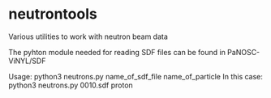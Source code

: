# neutrontools
Various utilities to work with neutron beam data

The pyhton module needed for reading SDF files can be found in  PaNOSC-ViNYL/SDF

Usage:  python3 neutrons.py name_of_sdf_file name_of_particle
In this case:    python3 neutrons.py 0010.sdf proton

